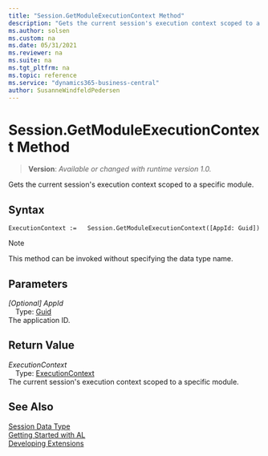```yaml
---
title: "Session.GetModuleExecutionContext Method"
description: "Gets the current session's execution context scoped to a specific module."
ms.author: solsen
ms.custom: na
ms.date: 05/31/2021
ms.reviewer: na
ms.suite: na
ms.tgt_pltfrm: na
ms.topic: reference
ms.service: "dynamics365-business-central"
author: SusanneWindfeldPedersen
---
```

[//]: # (START>DO_NOT_EDIT)
[//]: # (IMPORTANT:Do not edit any of the content between here and the END>DO_NOT_EDIT.)
[//]: # (Any modifications should be made in the .xml files in the ModernDev repo.)
# Session.GetModuleExecutionContext Method
> **Version**: _Available or changed with runtime version 1.0._

Gets the current session's execution context scoped to a specific module.


## Syntax
```
ExecutionContext :=   Session.GetModuleExecutionContext([AppId: Guid])
```
> [!NOTE]
> This method can be invoked without specifying the data type name.
## Parameters
*[Optional] AppId*  
&emsp;Type: [Guid](../guid/guid-data-type.md)  
The application ID.  


## Return Value
*ExecutionContext*  
&emsp;Type: [ExecutionContext](../executioncontext/executioncontext-option.md)  
The current session's execution context scoped to a specific module.


[//]: # (IMPORTANT: END>DO_NOT_EDIT)
## See Also
[Session Data Type](session-data-type.md)  
[Getting Started with AL](../../devenv-get-started.md)  
[Developing Extensions](../../devenv-dev-overview.md)